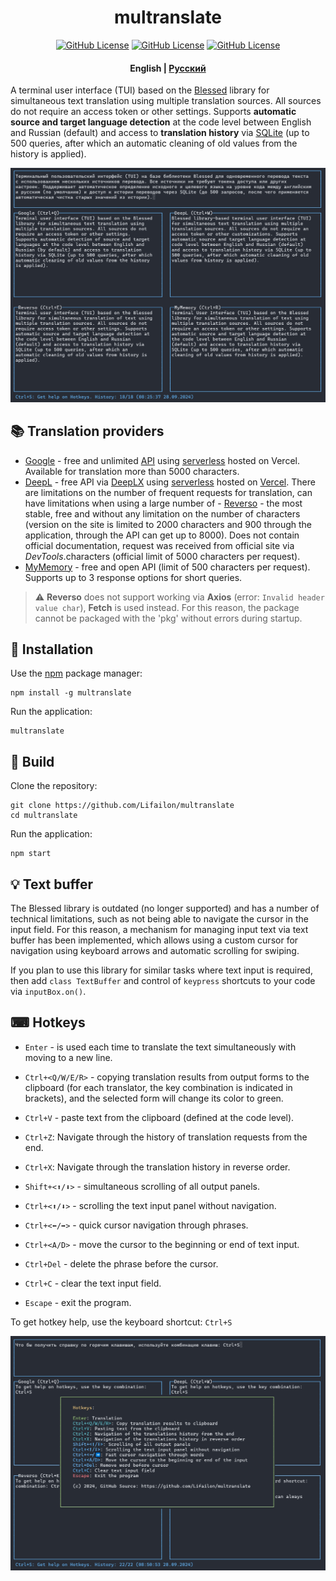<h1 align="center">
    multranslate
</h1>

<p align="center">
<a href="https://www.npmjs.com/package/multranslate"><img title="GitHub License"src="https://img.shields.io/npm/v/multranslate?logo=npm&logoColor=red"></a>
<a href="https://www.npmjs.com/package/multranslate"><img title="GitHub License"src="https://img.shields.io/github/languages/top/Lifailon/multranslate?logo=JavaScript&color=yellow"></a>
<a href="https://github.com/Lifailon/multranslate/blob/rsa/LICENSE"><img title="GitHub License"src="https://img.shields.io/github/license/Lifailon/multranslate?logo=readme&logoColor=white&color=white"></a>
</p>

<h4 align="center">
    <strong>English</strong> | <a href="README_RU.md">Русский</a>
</h4>

A terminal user interface (TUI) based on the [Blessed](https://github.com/chjj/blessed) library for simultaneous text translation using multiple translation sources. All sources do not require an access token or other settings. Supports **automatic source and target language detection** at the code level between English and Russian (default) and access to **translation history** via [SQLite](https://github.com/WiseLibs/better-sqlite3) (up to 500 queries, after which an automatic cleaning of old values from the history is applied).

![interface](/image/interface.jpg)

## 📚 Translation providers

- [Google](https://translate.google.com) - free and unlimited [API](https://github.com/vitalets/google-translate-api) using [serverless](https://github.com/olavoparno/translate-serverless-vercel) hosted on Vercel. Available for translation more than 5000 characters.
- [DeepL](https://www.deepl.com) - free API via [DeepLX](https://github.com/OwO-Network/DeepLX) using [serverless](https://github.com/LegendLeo/deeplx-serverless) hosted on [Vercel](https://github.com/bropines/Deeplx-vercel). There are limitations on the number of frequent requests for translation, can have limitations when using a large number of - [Reverso](https://www.reverso.net) - the most stable, free and without any limitation on the number of characters (version on the site is limited to 2000 characters and 900 through the application, through the API can get up to 8000). Does not contain official documentation, request was received from official site via *DevTools*.characters (official limit of 5000 characters per request).
- [MyMemory](https://mymemory.translated.net/doc/spec.php) - free and open API (limit of 500 characters per request). Supports up to 3 response options for short queries.

> ⚠ **Reverso** does not support working via **Axios** (error: `Invalid header value char`), **Fetch** is used instead. For this reason, the package cannot be packaged with the 'pkg' without errors during startup.

## 🚀 Installation

Use the [npm](https://www.npmjs.com/package/multranslate) package manager:

```shell
npm install -g multranslate
```

Run the application:

```shell
multranslate
```

## 🔧 Build

Clone the repository:

```shell
git clone https://github.com/Lifailon/multranslate
cd multranslate
```

Run the application:

```shell
npm start
```

## 💡 Text buffer

The Blessed library is outdated (no longer supported) and has a number of technical limitations, such as not being able to navigate the cursor in the input field. For this reason, a mechanism for managing input text via text buffer has been implemented, which allows using a custom cursor for navigation using keyboard arrows and automatic scrolling for swiping.

If you plan to use this library for similar tasks where text input is required, then add `class TextBuffer` and control of `keypress` shortcuts to your code via `inputBox.on()`.

## ⌨ Hotkeys

- `Enter` - is used each time to translate the text simultaneously with moving to a new line.

- `Ctrl+<Q/W/E/R>` - copying translation results from output forms to the clipboard (for each translator, the key combination is indicated in brackets), and the selected form will change its color to green.

- `Ctrl+V` - paste text from the clipboard (defined at the code level).

- `Ctrl+Z`: Navigate through the history of translation requests from the end.

- `Ctrl+X`: Navigate through the translation history in reverse order.

- `Shift+<⬆/⬇>` - simultaneous scrolling of all output panels.

- `Ctrl+<⬆/⬇>` - scrolling the text input panel without navigation.

- `Ctrl+<⬅/➡>` - quick cursor navigation through phrases.

- `Ctrl+<A/D>` - move the cursor to the beginning or end of text input.

- `Ctrl+Del` - delete the phrase before the cursor.

- `Ctrl+C` - clear the text input field.

- `Escape` - exit the program.

To get hotkey help, use the keyboard shortcut: `Ctrl+S`

![interface](/image/hotkeys.jpg)

